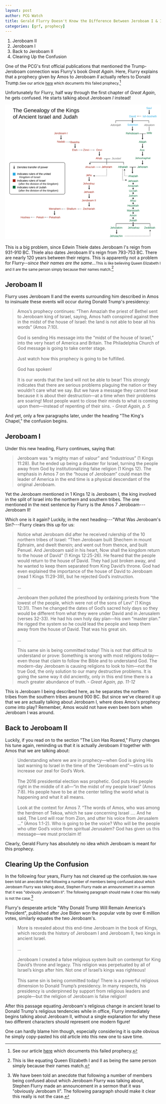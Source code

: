 ```yaml
---
layout: post
author: PCG Watch
title: Gerald Flurry Doesn't Know the Difference Between Jeroboam I & II
categories: [grf, prophecy]
---
```


<div class='toc'>
<ol>
<li>Jeroboam II</li>
<li>Jeroboam I</li>
<li>Back to Jeroboam II</li>
<li>Clearing Up the Confusion</li>
</ol></div>


One of the PCG's first official publications that mentioned the Trump-Jeroboam connection was Flurry's book *Great Again*. Here, Flurry explains that a prophecy given by Amos to Jeroboam *II* actually refers to Donald Trump.<small>See our article <a href="/grf/2020/11/08/grf-trump-jeroboam.html">here</a> which documents this failed prophecy.</small>[^1]

Unfortunately for Flurry, half way through the first chapter of *Great Again*, he gets confused. He starts talking about Jeroboam *I* instead!

<!-- Image Width=697, Height=600 -->
<img src="/assets/images/israelite_kings.svg" alt="Genealogy of Israelite and Jewish Kings">

This is a big problem, since Edwin Thiele dates Jeroboam I's reign from 931-910 BC. Thiele also dates Jeroboam II's reign from 793-753 BC. There are nearly 120 years between their reigns. This is apparently not a problem for Flurry--*since their names are the same...*<small>This is like believing Queen Elizabeth I and II are the same person simply because their names match.</small>[^2]

## Jeroboam II

Flurry uses Jeroboam II and the events surrounding him described in Amos to insinuate these events will occur during Donald Trump's presidency:

<blockquote>Amos’s prophecy continues: “Then Amaziah the priest of Bethel sent to Jeroboam king of Israel, saying, Amos hath conspired against thee in the midst of the house of Israel: the land is not able to bear all his words” (Amos 7:10).
<br><br>
God is sending His message into the “midst of the house of Israel,” into the very heart of America and Britain. The Philadelphia Church of God message is going to take center stage.
<br><br>
Just watch how this prophecy is going to be fulfilled.
<br><br>
God has spoken!
<br><br>
It is our words that the land will not be able to bear! This strongly indicates that there are serious problems plaguing the nation or they wouldn’t care what we say. But we have a message they cannot bear because it is about their destruction—at a time when their problems are soaring! Most people want to close their minds to what is coming upon them—instead of repenting of their sins. - <em>Great Again, p. 5</em></blockquote>

And yet, only a few paragraphs later, under the heading "The King's Chapel," the confusion begins.

## Jeroboam I

Under this new heading, Flurry continues, saying that:

<blockquote>Jeroboam was “a mighty man of valour” and “industrious” (1 Kings 11:28). But he ended up being a disaster for Israel, turning the people away from God by institutionalizing false religion (1 Kings 12). The emphasis in Amos 7 on the “house of Jeroboam” could mean the leader of America in the end time is a physical descendant of the original Jeroboam.</blockquote>

Yet the Jeroboam mentioned in 1 Kings 12 is Jeroboam I, the king involved in the split of Israel into the northern and southern tribes. The one mentioned in the next sentence by Flurry is the Amos 7 Jeroboam---Jeroboam II!

Which one is it again? Luckily, in the next heading---"What Was Jeroboam's Sin?---Flurry clears this up for us:

<blockquote>
Notice what Jeroboam did after he received rulership of the 10 northern tribes of Israel: “Then Jeroboam built Shechem in mount Ephraim, and dwelt therein; and went out from thence, and built Penuel. And Jeroboam said in his heart, Now shall the kingdom return to the house of David” (1 Kings 12:25-26). He feared that the people would return to the house of David. They had just broken away, and he wanted to keep them separated from King David’s throne. God had even explained the importance of the house of David to Jeroboam (read 1 Kings 11:29-39), but he rejected God’s instruction.
<br><br>
...
<br><br>
Jeroboam then polluted the priesthood by ordaining priests from “the lowest of the people, which were not of the sons of Levi” (1 Kings 12:31). Then he changed the dates of God’s sacred holy days so they would be different from what they were under David and in Jerusalem (verses 32-33). He had his own holy day plan—his own “master plan.” He rigged the system so he could lead the people and keep them away from the house of David. That was his great sin.
<br><br>
... 
<br><br>
This same sin is being committed today! This is not that difficult to understand or prove: Something is wrong with most religions today—even those that claim to follow the Bible and to understand God. The modern-day Jeroboam is causing religions to look to him—not the true God, the only solution to our many destructive problems. It is going the same way it did anciently, only in this end time there is a much greater abundance of truth. - <em>Great Again, pp. 11-12</em>
</blockquote>

This is Jeroboam I being described here, as he separates the northern tribes from the southern tribes around 900 BC. But since we've cleared it up that we are actually talking about Jeroboam I, where does Amos's prophecy come into play? Remember, Amos would not have even been born when Jeroboam I was around.

## Back to Jeroboam II

Luckily, if you read on to the section "The Lion Has Roared," Flurry changes his tune again, reminding us that it is actually Jeroboam *II* together with Amos that we are talking about:

<blockquote> 
Understanding where we are in prophecy—when God is giving His last warning to Israel in the time of the “Jeroboam end”—stirs us to increase our zeal for God’s Work.
<br><br>
The 2016 presidential election was prophetic. God puts His people right in the middle of it all—“in the midst of my people Israel” (Amos 7:8). His people have to be at the center telling the world what is happening and what it all means.
<br><br>
Look at the context for Amos 7. “The words of Amos, who was among the herdmen of Tekoa, which he saw concerning Israel …. And he said, The Lord will roar from Zion, and utter his voice from Jerusalem …” (Amos 1:1-2). Who is going to be the voice? Who will be the people who utter God’s voice from spiritual Jerusalem? God has given us this message—we must proclaim it!
</blockquote>

Clearly, Gerald Flurry has absolutely no idea which Jeroboam is meant for this prophecy.

## Clearing Up the Confusion

In the following four years, Flurry has not cleared up the confusion.<small>We have been told an anecdote that following a number of members being confused about which Jeroboam Flurry was talking about, Stephen Flurry made an announcement in a sermon that it was "obviously Jeroboam II". The following paragraph should make it clear this really is not the case.</small>[^3]

Flurry's desperate article "Why Donald Trump Will Remain America's President", published after Joe Biden won the popular vote by over 6 million votes, similarly equates the two Jeroboam's.

<blockquote>
More is revealed about this end-time Jeroboam in the book of Kings, which records the history of Jeroboam I and Jeroboam II, two kings in ancient Israel.
<br><br>
...
<br><br>
Jeroboam I created a false religious system built on contempt for King David’s throne and legacy. This religion was perpetuated by all of Israel’s kings after him. Not one of Israel’s kings was righteous!
<br><br>
This same sin is being committed today! There is a powerful religious dimension to Donald Trump’s presidency. In many respects, his presidency is underpinned by support from religious leaders and people—but the religion of Jeroboam is false religion!
</blockquote>

After this passage equating Jeroboam's religious change in ancient Israel to Donald Trump's religious tendencies while in office, Flurry immediately begins talking about Jeroboam II, without a single explanation for why these two different characters should represent one modern figure!

One can hardly blame him though, especially considering it is quite obvious he simply copy-pasted his old article into this new one to save time. 


[^1]: See our article <a href="/grf/2020/11/08/grf-trump-jeroboam.html">here</a> which documents this failed prophecy.
[^2]: This is like equating Queen Elizabeth I and II as being the same person simply because their names match.
[^3]: We have been told an anecdote that following a number of members being confused about which Jeroboam Flurry was talking about, Stephen Flurry made an announcement in a sermon that it was "obviously Jeroboam II". The following paragraph should make it clear this really is not the case.
